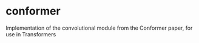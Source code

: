 # conformer
Implementation of the convolutional module from the Conformer paper, for use in Transformers
